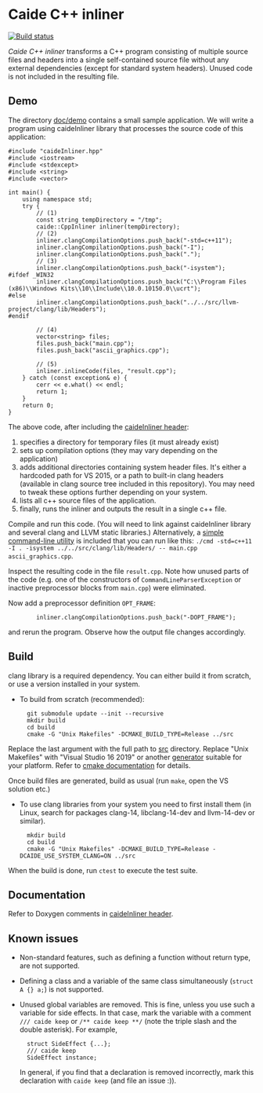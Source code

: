 # Caide C++ inliner

[![Build
status](https://gitlab.com/slycelote/caide-cpp-inliner/badges/master/pipeline.svg)](https://gitlab.com/slycelote/caide-cpp-inliner/-/commits/master)

*Caide C++ inliner* transforms a C++ program consisting of multiple source
files and headers into a single self-contained source file without any
external dependencies (except for standard system headers). Unused code is not
included in the resulting file.

## Demo

The directory [doc/demo](./../../tree/master/doc/demo) contains a small sample
application. We will write a program using caideInliner library that processes
the source code of this application:


    #include "caideInliner.hpp"
    #include <iostream>
    #include <stdexcept>
    #include <string>
    #include <vector>

    int main() {
        using namespace std;
        try {
            // (1)
            const string tempDirectory = "/tmp";
            caide::CppInliner inliner(tempDirectory);
            // (2)
            inliner.clangCompilationOptions.push_back("-std=c++11");
            inliner.clangCompilationOptions.push_back("-I");
            inliner.clangCompilationOptions.push_back(".");
            // (3)
            inliner.clangCompilationOptions.push_back("-isystem");
    #ifdef _WIN32
            inliner.clangCompilationOptions.push_back("C:\\Program Files (x86)\\Windows Kits\\10\\Include\\10.0.10150.0\\ucrt");
    #else
            inliner.clangCompilationOptions.push_back("../../src/llvm-project/clang/lib/Headers");
    #endif

            // (4)
            vector<string> files;
            files.push_back("main.cpp");
            files.push_back("ascii_graphics.cpp");

            // (5)
            inliner.inlineCode(files, "result.cpp");
        } catch (const exception& e) {
            cerr << e.what() << endl;
            return 1;
        }
        return 0;
    }


The above code, after including the [caideInliner
header](src/caideInliner.hpp):

1. specifies a directory for temporary files (it must already exist)
2. sets up compilation options (they may vary depending on the application)
3. adds additional directories containing system header files. It's either a
   hardcoded path for VS 2015, or a path to built-in clang headers (available
   in clang source tree included in this repository). You may need to tweak
   these options further depending on your system.
4. lists all c++ source files of the application.
5. finally, runs the inliner and outputs the result in a single c++ file.

Compile and run this code. (You will need to link against caideInliner library
and several clang and LLVM static libraries.) Alternatively, a [simple
command-line utility](./../../tree/master/src/cmd) is included that you can
run like this: `./cmd -std=c++11 -I . -isystem ../../src/clang/lib/Headers/ --
main.cpp ascii_graphics.cpp`.

Inspect the resulting code in the file `result.cpp`. Note how unused parts of
the code (e.g. one of the constructors of `CommandLineParserException` or
inactive preprocessor blocks from `main.cpp`) were eliminated.

Now add a preprocessor definition `OPT_FRAME`:

            inliner.clangCompilationOptions.push_back("-DOPT_FRAME");

and rerun the program. Observe how the output file changes accordingly.


## Build

clang library is a required dependency. You can either build it from scratch,
or use a version installed in your system.

* To build from scratch (recommended):

        git submodule update --init --recursive
        mkdir build
        cd build
        cmake -G "Unix Makefiles" -DCMAKE_BUILD_TYPE=Release ../src


Replace the last argument with the full path to [src](./../../tree/master/src)
directory. Replace "Unix Makefiles" with "Visual Studio 16 2019" or another
[generator](https://cmake.org/cmake/help/latest/manual/cmake-generators.7.html)
suitable for your platform. Refer to [cmake
documentation](https://cmake.org/cmake/help/latest/manual/cmake.1.html) for
details.

Once build files are generated, build as usual (run `make`, open the VS
solution etc.)

* To use clang libraries from your system you need to first install them
  (in Linux, search for packages clang-14, libclang-14-dev and llvm-14-dev
  or similar).


        mkdir build
        cd build
        cmake -G "Unix Makefiles" -DCMAKE_BUILD_TYPE=Release -DCAIDE_USE_SYSTEM_CLANG=ON ../src


When the build is done, run `ctest` to execute the test suite.


## Documentation

Refer to Doxygen comments in [caideInliner header](src/caideInliner.hpp).


## Known issues

* Non-standard features, such as defining a function without return type, are
  not supported.
* Defining a class and a variable of the same class simultaneously (`struct A
  {} a;`) is not supported.
* Unused global variables are removed. This is fine, unless you use such a
  variable for side effects. In that case, mark the variable with a comment
  `/// caide keep` or `/** caide keep **/` (note the triple slash and the
  double asterisk). For example,

        struct SideEffect {...};
        /// caide keep
        SideEffect instance;

  In general, if you find that a declaration is removed incorrectly, mark this
  declaration with `caide keep` (and file an issue :)).

